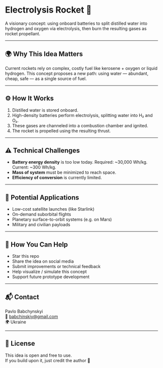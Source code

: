 # Electrolysis Rocket 🚀

A visionary concept: using onboard batteries to split distilled water into hydrogen and oxygen via electrolysis, then burn the resulting gases as rocket propellant.

---

## 🌍 Why This Idea Matters

Current rockets rely on complex, costly fuel like kerosene + oxygen or liquid hydrogen. This concept proposes a new path: using water — abundant, cheap, safe — as a single source of fuel.

---

## ⚙️ How It Works

1. Distilled water is stored onboard.
2. High-density batteries perform electrolysis, splitting water into H₂ and O₂.
3. These gases are channeled into a combustion chamber and ignited.
4. The rocket is propelled using the resulting thrust.

---

## ⚠️ Technical Challenges

- **Battery energy density** is too low today. Required: ~30,000 Wh/kg. Current: ~300 Wh/kg.
- **Mass of system** must be minimized to reach space.
- **Efficiency of conversion** is currently limited.

---

## 🔭 Potential Applications

- Low-cost satellite launches (like Starlink)
- On-demand suborbital flights
- Planetary surface-to-orbit systems (e.g. on Mars)
- Military and civilian payloads

---

## 🤝 How You Can Help

- Star this repo
- Share the idea on social media
- Submit improvements or technical feedback
- Help visualize / simulate this concept
- Support future prototype development

---

## 📬 Contact

Pavlo Babchynskyi  
📧 babchinskiy@gmail.com  
🌍 Ukraine

---

## 📜 License

This idea is open and free to use.  
If you build upon it, just credit the author 🙏
